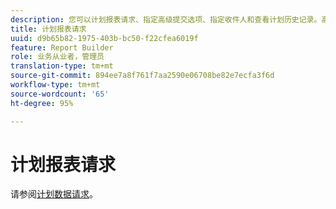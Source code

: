 ```yaml
---
description: 您可以计划报表请求、指定高级提交选项、指定收件人和查看计划历史记录。高级提交选项可让您配置要在特定时间发送或定期发送的报表。您还可以指定发送报表时要使用的文件格式。
title: 计划报表请求
uuid: d9b65b82-1975-403b-bc50-f22cfea6019f
feature: Report Builder
role: 业务从业者，管理员
translation-type: tm+mt
source-git-commit: 894ee7a8f761f7aa2590e06708be82e7ecfa3f6d
workflow-type: tm+mt
source-wordcount: '65'
ht-degree: 95%

---
```



# 计划报表请求

请参阅[计划数据请求](/help/analyze/report-builder/t-schedule-a-data-request.md)。
